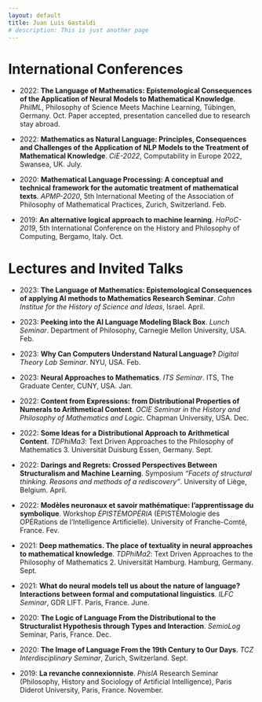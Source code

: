 ```yaml
---
layout: default
title: Juan Luis Gastaldi
# description: This is just another page
---
```


# International Conferences

- 2022: **The Language of Mathematics: Epistemological Consequences of the Application of Neural Models to Mathematical Knowledge**. *PhilML*, Philosophy of Science Meets Machine Learning, Tübingen, Germany. Oct. Paper accepted, presentation cancelled due to research stay abroad.

- 2022: **Mathematics as Natural Language: Principles, Consequences and Challenges of the Application of NLP Models to the Treatment of Mathematical Knowledge**. *CiE-2022*, Computability in Europe 2022, Swansea, UK. July.

- 2020: **Mathematical Language Processing: A conceptual and technical framework for the automatic treatment of mathematical texts**. *APMP-2020*, 5th International Meeting of the Association of Philosophy of Mathematical Practices, Zurich, Switzerland. Feb.

- 2019: **An alternative logical approach to machine learning**. *HaPoC-2019*, 5th International Conference on the History and Philosophy of Computing, Bergamo, Italy. Oct.

# Lectures and Invited Talks

- 2023: **The Language of Mathematics: Epistemological Consequences of applying AI methods to Mathematics Research Seminar**. *Cohn Institue for the History of Science and Ideas*, Israel. April.

- 2023: **Peeking into the AI Language Modeling Black Box**. *Lunch Seminar*. Department of Philosophy, Carnegie Mellon University, USA. Feb.

- 2023: **Why Can Computers Understand Natural Language?** *Digital Theory Lab Seminar*. NYU, USA. Feb.

- 2023: **Neural Approaches to Mathematics**. *ITS Seminar*. ITS, The Graduate Center, CUNY, USA. Jan.

- 2022: **Content from Expressions: from Distributional Properties of Numerals to Arithmetical Content**. *OCIE Seminar in the History and Philosophy of Mathematics and Logic*. Chapman University, USA. Dec.

- 2022: **Some Ideas for a Distributional Approach to Arithmetical Content**. *TDPhiMa3*: Text Driven Approaches to the Philosophy of Mathematics 3. Universität Duisburg Essen, Germany. Sept.

- 2022: **Darings and Regrets: Crossed Perspectives Between Structuralism and Machine Learning**. Symposium *“Facets of structural thinking. Reasons and methods of a rediscovery”*. University of Liège, Belgium. April.

- 2022: **Modèles neuronaux et savoir mathématique: l’apprentissage du symbolique**. Workshop *ÉPISTÉMOPÉRIA* (ÉPISTÉMologie des OPÉRations de l’Intelligence Artificielle). University of Franche-Comté, France. Fev.

- 2021: **Deep mathematics. The place of textuality in neural approaches to mathematical knowledge**. *TDPhiMa2*: Text Driven Approaches to the Philosophy of Mathematics 2. Universität Hamburg. Hamburg, Germany. Sept.

- 2021: **What do neural models tell us about the nature of language? Interactions between formal and computational linguistics**. *ILFC Seminar*, GDR LIFT. Paris, France. June.

- 2020: **The Logic of Language From the Distributional to the Structuralist Hypothesis through Types and Interaction**. *SemioLog* Seminar, Paris, France. Dec.

- 2020: **The Image of Language From the 19th Century to Our Days**. *TCZ Interdisciplinary Seminar*, Zurich, Switzerland. Sept.

- 2019: **La revanche connexionniste**. *PhisIA* Research Seminar (Philosophy, History and Sociology of Artificial Intelligence), Paris Diderot University, Paris, France. November.